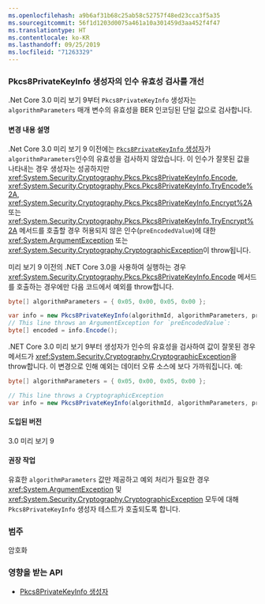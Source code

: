 ```yaml
---
ms.openlocfilehash: a9b6af31b68c25ab58c52757f48ed23cca3f5a35
ms.sourcegitcommit: 56f1d1203d0075a461a10a301459d3aa452f4f47
ms.translationtype: HT
ms.contentlocale: ko-KR
ms.lasthandoff: 09/25/2019
ms.locfileid: "71263329"
---
```

### <a name="better-argument-validation-in-the-pkcs8privatekeyinfo-constructor"></a>Pkcs8PrivateKeyInfo 생성자의 인수 유효성 검사를 개선

.Net Core 3.0 미리 보기 9부터 `Pkcs8PrivateKeyInfo` 생성자는 `algorithmParameters` 매개 변수의 유효성을 BER 인코딩된 단일 값으로 검사합니다.

#### <a name="change-description"></a>변경 내용 설명

.Net Core 3.0 미리 보기 9 이전에는 [`Pkcs8PrivateKeyInfo` 생성자](xref:System.Security.Cryptography.Pkcs.Pkcs8PrivateKeyInfo.%23ctor(System.Security.Cryptography.Oid,System.Nullable%7BSystem.ReadOnlyMemory%7BSystem.Byte%7D%7D,System.ReadOnlyMemory%7BSystem.Byte%7D,System.Boolean))가 `algorithmParameters`인수의 유효성을 검사하지 않았습니다.  이 인수가 잘못된 값을 나타내는 경우 생성자는 성공하지만 <xref:System.Security.Cryptography.Pkcs.Pkcs8PrivateKeyInfo.Encode>, <xref:System.Security.Cryptography.Pkcs.Pkcs8PrivateKeyInfo.TryEncode%2A>, <xref:System.Security.Cryptography.Pkcs.Pkcs8PrivateKeyInfo.Encrypt%2A> 또는 <xref:System.Security.Cryptography.Pkcs.Pkcs8PrivateKeyInfo.TryEncrypt%2A> 메서드를 호출할 경우 허용되지 않은 인수(`preEncodedValue`)에 대한 <xref:System.ArgumentException> 또는 <xref:System.Security.Cryptography.CryptographicException>이 throw됩니다.

미리 보기 9 이전의 .NET Core 3.0을 사용하여 실행하는 경우 <xref:System.Security.Cryptography.Pkcs.Pkcs8PrivateKeyInfo.Encode> 메서드를 호출하는 경우에만 다음 코드에서 예외를 throw합니다.

```csharp
byte[] algorithmParameters = { 0x05, 0x00, 0x05, 0x00 };

var info = new Pkcs8PrivateKeyInfo(algorithmId, algorithmParameters, privateKey);
// This line throws an ArgumentException for `preEncodedValue`:
byte[] encoded = info.Encode();
```

.NET Core 3.0 미리 보기 9부터 생성자가 인수의 유효성을 검사하여 값이 잘못된 경우 메서드가 <xref:System.Security.Cryptography.CryptographicException>을 throw합니다. 이 변경으로 인해 예외는 데이터 오류 소스에 보다 가까워집니다. 예:

```csharp
byte[] algorithmParameters = { 0x05, 0x00, 0x05, 0x00 };

// This line throws a CryptographicException
var info = new Pkcs8PrivateKeyInfo(algorithmId, algorithmParameters, privateKey);
```

#### <a name="version-introduced"></a>도입된 버전

3.0 미리 보기 9

#### <a name="recommended-action"></a>권장 작업

유효한 `algorithmParameters` 값만 제공하고 예외 처리가 필요한 경우 <xref:System.ArgumentException> 및 <xref:System.Security.Cryptography.CryptographicException> 모두에 대해 `Pkcs8PrivateKeyInfo` 생성자 테스트가 호출되도록 합니다.

### <a name="category"></a>범주

암호화

### <a name="affected-apis"></a>영향을 받는 API

- [Pkcs8PrivateKeyInfo 생성자](xref:System.Security.Cryptography.Pkcs.Pkcs8PrivateKeyInfo.%23ctor(System.Security.Cryptography.Oid,System.Nullable%7BSystem.ReadOnlyMemory%7BSystem.Byte%7D%7D,System.ReadOnlyMemory%7BSystem.Byte%7D,System.Boolean))

<!--

### Affected APIs

- `M:System.Security.Cryptography.Pkcs.Pkcs8PrivateKeyInfo.#ctor(System.Security.Cryptography.Oid,System.Nullable{System.ReadOnlyMemory{System.Byte}},System.ReadOnlyMemory{System.Byte},System.Boolean))

-->

